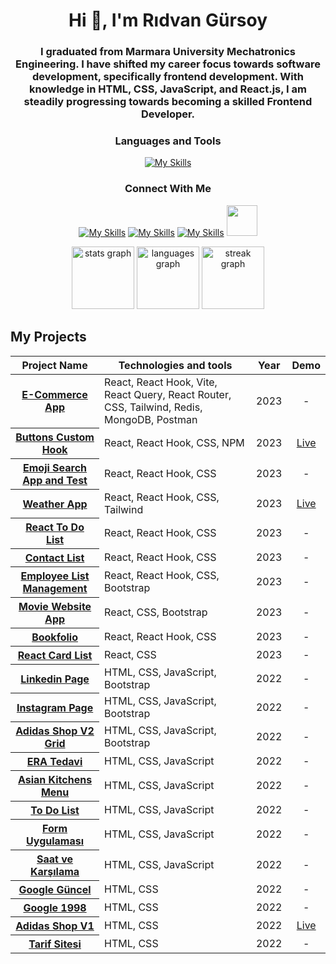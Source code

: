 <h1 align="center">Hi 👋, I'm Rıdvan Gürsoy</h1>
<h3 align="center">I graduated from Marmara University Mechatronics Engineering. I have shifted my career focus towards software development, specifically frontend development. With knowledge in HTML, CSS, JavaScript, and React.js, I am steadily progressing towards becoming a skilled Frontend Developer.</h3>

<div align="center">
  
  <h3>Languages and Tools</h3>
  
  [![My Skills](https://skillicons.dev/icons?i=html,css,js,react,bootstrap,tailwind,postman,git,mongodb,c,vite,linux)](https://skillicons.dev) 
  
</div>

<div align="center">

  <h3 >Connect With Me</h3>

  [![My Skills](https://skillicons.dev/icons?i=linkedin)](https://skillicons.dev)
  [![My Skills](https://skillicons.dev/icons?i=instagram)](https://skillicons.dev)
  [![My Skills](https://skillicons.dev/icons?i=discord)](https://skillicons.dev)
  <a target="_blank" href="mailto:ridvangursoy@hotmail.com"><img width="49" src="https://upload.wikimedia.org/wikipedia/commons/thumb/b/b1/Email_Shiny_Icon.svg/1024px-Email_Shiny_Icon.svg.png"></a>

</div>
  
<div align="center">
 <img src="https://github-readme-stats.vercel.app/api?username=rdvngrsy&hide_title=false&hide_rank=false&show_icons=true&include_all_commits=true&count_private=true&disable_animations=false&theme=merko&locale=en&hide_border=true&order=1" height="100" alt="stats graph" />
 <img src="https://github-readme-stats.vercel.app/api/top-langs?username=rdvngrsy&locale=en&hide_title=true&layout=compact&card_width=320&langs_count=5&theme=merko&hide_border=true&order=2" height="100" alt="languages graph" />
 <img src="https://streak-stats.demolab.com?user=rdvngrsy&locale=en&mode=weekly&theme=merko&hide_border=true&border_radius=5&date_format=j/n[/Y]&order=3" height="100" alt="streak graph" />
</div>


## My Projects
<table class="table">
  <thead>
    <tr>
      <th scope="col">Project Name</th>
      <th scope="col">Technologies and tools</th>
      <th scope="col">Year</th>
      <th scope="col">Demo</th>
    </tr>
  </thead>
  <tbody>
    <tr>
      <th scope="row"><a href="https://github.com/rdvngrsy/e-commerce-app">E-Commerce App</a></th>
      <td>React, React Hook, Vite, React Query, React Router, CSS, Tailwind, Redis, MongoDB, Postman</td>
      <td align="center">2023</td>
     <td align="center">-</td>
    </tr>
    <tr>
      <th scope="row"><a href="https://github.com/rdvngrsy/kodluyoruzilkrepo/tree/main/Odevler/React/006_odev_5">Buttons Custom Hook</a></th>
      <td>React, React Hook, CSS, NPM</td>
      <td align="center">2023</td>
     <td align="center"><a href="https://www.npmjs.com/package/button-user?activeTab=readme">Live</a></td>
    </tr>
    <tr>
      <th scope="row"><a href="https://github.com/rdvngrsy/kodluyoruzilkrepo/tree/main/Odevler/React/005_odev_4">Emoji Search App and Test</a></th>
      <td>React, React Hook, CSS</td>
      <td align="center">2023</td>
     <td align="center">-</td>
    </tr>
     <tr>
      <th scope="row"><a href="https://github.com/rdvngrsy/kodluyoruzilkrepo/tree/main/Odevler/React/004_odev_3">Weather App</a></th>
      <td>React, React Hook, CSS, Tailwind</td>
      <td align="center">2023</td>
     <td align="center"><a href="https://rdvngrsy-weatherapp.netlify.app/">Live</a></td>
    </tr>
    <tr>
      <th scope="row"><a href="https://github.com/rdvngrsy/kodluyoruzilkrepo/tree/main/Odevler/React/003_odev_2">React To Do List</a></th>
      <td>React, React Hook, CSS</td>
      <td align="center">2023</td>
     <td align="center">-</td>
    </tr>
    <tr>
      <th scope="row"><a href="https://github.com/rdvngrsy/kodluyoruzilkrepo/tree/main/Odevler/React/002_contacts_app">Contact List</a></th>
      <td>React, React Hook, CSS</td>
      <td align="center">2023</td>
     <td align="center">-</td>
    </tr>
    <tr>
      <th scope="row"><a href="https://github.com/rdvngrsy/react_projects/tree/main/Projects/004_manage-emp">Employee List Management</a></th>
      <td>React, React Hook, CSS, Bootstrap</td>
      <td align="center">2023</td>
     <td align="center">-</td>
    </tr>
    <tr>
      <th scope="row"><a href="https://github.com/rdvngrsy/react_projects/tree/main/Projects/003_my-movies">Movie Website App</a></th>
      <td>React, CSS, Bootstrap</td>
      <td align="center">2023</td>
     <td align="center">-</td>
    </tr>
    <tr>
      <th scope="row"><a href="https://github.com/rdvngrsy/react_projects/tree/main/Projects/002_books">Bookfolio</a></th>
      <td>React, React Hook, CSS</td>
      <td align="center">2023</td>
     <td align="center">-</td>
    </tr>
    <tr>
      <th scope="row"><a href="https://github.com/rdvngrsy/react_projects/tree/main/Projects/001_begin_react">React Card List</a></th>
      <td>React, CSS</td>
      <td align="center">2023</td>
     <td align="center">-</td>
    </tr>
     <tr>
      <th scope="row"><a href="https://github.com/rdvngrsy/kodluyoruzilkrepo/tree/main/Odevler/Bootstrap/003_Linkedin_Duzenleme">Linkedin Page</a></th>
      <td>HTML, CSS, JavaScript, Bootstrap</td>
      <td align="center">2022</td>
     <td align="center">-</td>
    </tr>
    <tr>
      <th scope="row"><a href="https://github.com/rdvngrsy/kodluyoruzilkrepo/tree/main/Odevler/Bootstrap/002_Boostrap_Instagram_Duzenleme">Instagram Page</a></th>
      <td>HTML, CSS, JavaScript, Bootstrap</td>
      <td align="center">2022</td>
     <td align="center">-</td>
    </tr>
    <tr>
      <th scope="row"><a href="https://github.com/rdvngrsy/kodluyoruzilkrepo/tree/main/Odevler/Bootstrap/001_Grid_Adidas_Shop">Adidas Shop V2 Grid</a></th>
      <td>HTML, CSS, JavaScript, Bootstrap</td>
      <td align="center">2022</td>
     <td align="center">-</td>
    </tr>
    <tr>
      <th scope="row"><a href="https://github.com/rdvngrsy/ERA_Tedavi">ERA Tedavi</a></th>
      <td>HTML, CSS, JavaScript</td>
      <td align="center">2022</td>
     <td align="center">-</td>
    </tr>
     <tr>
      <th scope="row"><a href="https://github.com/rdvngrsy/kodluyoruzilkrepo/tree/main/Odevler/JavaScript/004_Asian_Mutfak_Menusu">Asian Kitchens Menu</a></th>
      <td>HTML, CSS, JavaScript</td>
      <td align="center">2022</td>
     <td align="center">-</td>
    </tr>
    <tr>
      <th scope="row"><a href="https://github.com/rdvngrsy/kodluyoruzilkrepo/tree/main/Odevler/JavaScript/003_To_Do_List">To Do List</a></th>
      <td>HTML, CSS, JavaScript</td>
      <td align="center">2022</td>
     <td align="center">-</td>
    </tr>
    <tr>
      <th scope="row"><a href="https://github.com/rdvngrsy/kodluyoruzilkrepo/tree/main/Odevler/JavaScript/002_Form_Uygulamas%C4%B1">Form Uygulaması</a></th>
      <td>HTML, CSS, JavaScript</td>
      <td align="center">2022</td>
     <td align="center">-</td>
    </tr>
    <tr>
      <th scope="row"><a href="https://github.com/rdvngrsy/kodluyoruzilkrepo/tree/main/Odevler/JavaScript/001_Saat_ve_Karsilama_Odev1">Saat ve Karşılama</a></th>
      <td>HTML, CSS, JavaScript</td>
      <td align="center">2022</td>
     <td align="center">-</td>
    </tr>
    <tr>
      <th scope="row"><a href="https://github.com/rdvngrsy/kodluyoruzilkrepo/tree/main/Odevler/CSS/003_Google_G%C3%BCncel">Google Güncel</a></th>
      <td>HTML, CSS</td>
      <td align="center">2022</td>
     <td align="center">-</td>
    </tr>
    <tr>
      <th scope="row"><a href="https://github.com/rdvngrsy/kodluyoruzilkrepo/tree/main/Odevler/CSS/002_Google_1998_Sitesi">Google 1998</a></th>
      <td>HTML, CSS</td>
      <td align="center">2022</td>
     <td align="center">-</td>
    </tr>
     <tr>
      <th scope="row"><a href="https://github.com/rdvngrsy/adidas_online_shop">Adidas Shop V1</a></th>
      <td>HTML, CSS</td>
      <td align="center">2022</td>
      <td align="center"><a href="https://rdvngrsy.github.io/adidas_online_shop/">Live</a></td>
    </tr>
     <tr>
      <th scope="row"><a href="https://github.com/rdvngrsy/kodluyoruzilkrepo/tree/main/Odevler/HTML/004_Cikolatali_Kup_Tarifi_Sitesi">Tarif Sitesi</a></th>
      <td>HTML, CSS</td>
      <td align="center">2022</td>
     <td align="center">-</td>
    </tr>
   
    
    
    
    
  </tbody>
</table>

<br>
